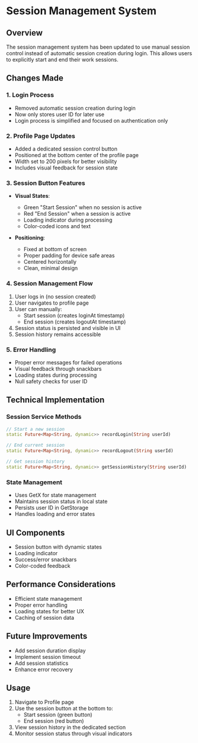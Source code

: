 # Session Management System

## Overview
The session management system has been updated to use manual session control instead of automatic session creation during login. This allows users to explicitly start and end their work sessions.

## Changes Made

### 1. Login Process
- Removed automatic session creation during login
- Now only stores user ID for later use
- Login process is simplified and focused on authentication only

### 2. Profile Page Updates
- Added a dedicated session control button
- Positioned at the bottom center of the profile page
- Width set to 200 pixels for better visibility
- Includes visual feedback for session state

### 3. Session Button Features
- **Visual States**:
  - Green "Start Session" when no session is active
  - Red "End Session" when a session is active
  - Loading indicator during processing
  - Color-coded icons and text

- **Positioning**:
  - Fixed at bottom of screen
  - Proper padding for device safe areas
  - Centered horizontally
  - Clean, minimal design

### 4. Session Management Flow
1. User logs in (no session created)
2. User navigates to profile page
3. User can manually:
   - Start session (creates loginAt timestamp)
   - End session (creates logoutAt timestamp)
4. Session status is persisted and visible in UI
5. Session history remains accessible

### 5. Error Handling
- Proper error messages for failed operations
- Visual feedback through snackbars
- Loading states during processing
- Null safety checks for user ID

## Technical Implementation

### Session Service Methods
```dart
// Start a new session
static Future<Map<String, dynamic>> recordLogin(String userId)

// End current session
static Future<Map<String, dynamic>> recordLogout(String userId)

// Get session history
static Future<Map<String, dynamic>> getSessionHistory(String userId)
```

### State Management
- Uses GetX for state management
- Maintains session status in local state
- Persists user ID in GetStorage
- Handles loading and error states

## UI Components
- Session button with dynamic states
- Loading indicator
- Success/error snackbars
- Color-coded feedback

## Performance Considerations
- Efficient state management
- Proper error handling
- Loading states for better UX
- Caching of session data

## Future Improvements
- Add session duration display
- Implement session timeout
- Add session statistics
- Enhance error recovery

## Usage
1. Navigate to Profile page
2. Use the session button at the bottom to:
   - Start session (green button)
   - End session (red button)
3. View session history in the dedicated section
4. Monitor session status through visual indicators 